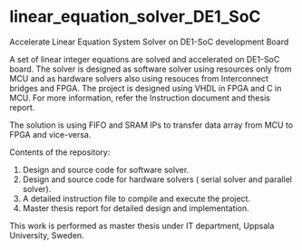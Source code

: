 # linear_equation_solver_DE1_SoC
Accelerate Linear Equation System Solver on DE1-SoC development Board

A set of linear integer equations are solved and accelerated on DE1-SoC board. 
The solver is designed as software solver using resources only from MCU and as hardware solvers also
using resouces from Interconnect bridges and FPGA. The project is designed using VHDL in FPGA and C in MCU.
For more information, refer the Instruction document and thesis report.

The solution is using FIFO and SRAM IPs to transfer data array from MCU to FPGA and vice-versa.

Contents of the repository:
1) Design and source code for software solver.
2) Design and source code for hardware solvers ( serial solver and parallel solver).
3) A detailed instruction file to compile and execute the project.
4) Master thesis report for detailed design and implementation.

This work is performed as master thesis under IT department, Uppsala University, Sweden.



